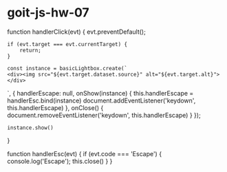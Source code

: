 # goit-js-hw-07
 
function handlerClick(evt) {
    evt.preventDefault();

    if (evt.target === evt.currentTarget) {
        return;
    }

    const instance = basicLightbox.create(`
	<div><img src="${evt.target.dataset.source}" alt="${evt.target.alt}"></div>
`, {
        handlerEscape: null,
        onShow(instance) {
            this.handlerEscape = handlerEsc.bind(instance)
            document.addEventListener('keydown', this.handlerEscape)
        },
        onClose() {
            document.removeEventListener('keydown', this.handlerEscape)
        }
    });

    instance.show()
}


function handlerEsc(evt) {
    if (evt.code === 'Escape') {
        console.log('Escape');
        this.close()
    }
}